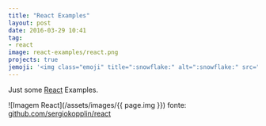 ```yaml
---
title: "React Examples"
layout: post
date: 2016-03-29 10:41
tag:
- react
image: react-examples/react.png
projects: true
jemoji: '<img class="emoji" title=":snowflake:" alt=":snowflake:" src="https://assets.github.com/images/icons/emoji/unicode/2744.png" height="20" width="20" align="absmiddle">'
---
```

Just some [React](https://facebook.github.io/react/) Examples.

![Imagem React](/assets/images/{{ page.img }})
<span class="img-description">fonte: [github.com/sergiokopplin/react](https://github.com/sergiokopplin/react)</span>
